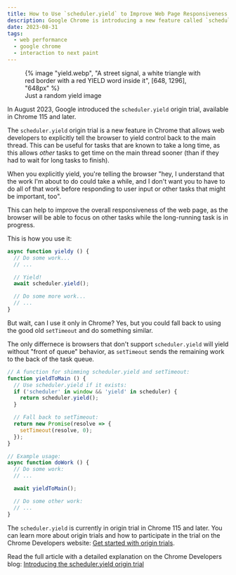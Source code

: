 ```yaml
---
title: How to Use `scheduler.yield` to Improve Web Page Responsiveness
description: Google Chrome is introducing a new feature called `scheduler.yield`. This feature allows web developers to explicitly tell the browser to yield control to the main thread. Here are the key points.
date: 2023-08-31
tags:
  - web performance
  - google chrome
  - interaction to next paint
---
```


<figure>
	{% image "yield.webp", "A street signal, a white triangle with red border with a red YIELD word inside it", [648, 1296], "648px" %}
	<figcaption>Just a random yield image</figcaption>
</figure>

In August 2023, Google introduced the `scheduler.yield` origin trial, available in Chrome 115 and later.

The `scheduler.yield` origin trial is a new feature in Chrome that allows web developers to explicitly tell the browser to yield control back to the main thread. This can be useful for tasks that are known to take a long time, as this allows _other_ tasks to get time on the main thread sooner (than if they had to wait for long tasks to finish).

When you explicitly yield, you're telling the browser "hey, I understand that the work I'm about to do could take a while, and I don't want you to have to do all of that work before responding to user input or other tasks that might be important, too".

This can help to improve the overall responsiveness of the web page, as the browser will be able to focus on other tasks while the long-running task is in progress.

This is how you use it:

```js
async function yieldy () {
  // Do some work...
  // ...

  // Yield!
  await scheduler.yield();

  // Do some more work...
  // ...
}
```

But wait, can I use it only in Chrome?
Yes, but you could fall back to using the good old `setTimeout` and do something similar.

The only differnece is browsers that don't support `scheduler.yield` will yield without "front of queue" behavior, as `setTimeout` sends the remaining work to the back of the task queue.

```js
// A function for shimming scheduler.yield and setTimeout:
function yieldToMain () {
  // Use scheduler.yield if it exists:
  if ('scheduler' in window && 'yield' in scheduler) {
    return scheduler.yield();
  }

  // Fall back to setTimeout:
  return new Promise(resolve => {
    setTimeout(resolve, 0);
  });
}

// Example usage:
async function doWork () {
  // Do some work:
  // ...

  await yieldToMain();

  // Do some other work:
  // ...
}
```


The `scheduler.yield` is currently in origin trial in Chrome 115 and later. You can learn more about origin trials and how to participate in the trial on the Chrome Developers website: [Get started with origin trials](https://developer.chrome.com/docs/web-platform/origin-trials/).

Read the full article with a detailed explanation on the Chrome Developers blog: [Introducing the scheduler.yield origin trial](https://developer.chrome.com/blog/introducing-scheduler-yield-origin-trial/)

